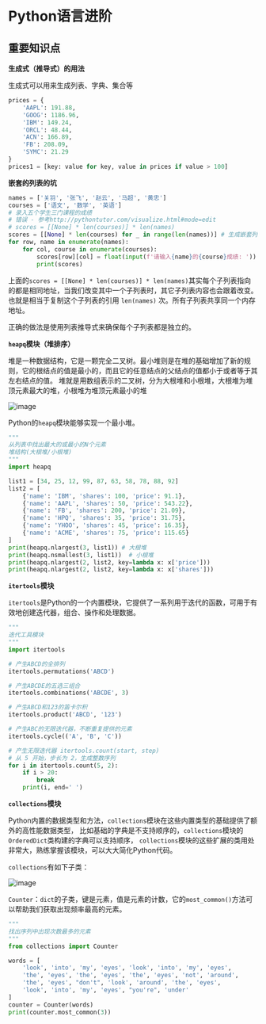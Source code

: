 # Python语言进阶

## 重要知识点

**生成式（推导式）的用法**

生成式可以用来生成列表、字典、集合等
```python
prices = {
    'AAPL': 191.88,
    'GOOG': 1186.96,
    'IBM': 149.24,
    'ORCL': 48.44,
    'ACN': 166.89,
    'FB': 208.09,
    'SYMC': 21.29
}
prices1 = [key: value for key, value in prices if value > 100]
```

**嵌套的列表的坑**

```python
names = ['关羽', '张飞', '赵云', '马超', '黄忠']
courses = ['语文', '数学', '英语']
# 录入五个学生三门课程的成绩
# 错误 - 参考http://pythontutor.com/visualize.html#mode=edit
# scores = [[None] * len(courses)] * len(names)
scores = [[None] * len(courses) for _ in range(len(names))] # 生成嵌套列表，其中[None] * len(courses)是对[None]列表内容重复k次
for row, name in enumerate(names):
    for col, course in enumerate(courses):
        scores[row][col] = float(input(f'请输入{name}的{course}成绩: '))
        print(scores)
```
上面的`scores = [[None] * len(courses)] * len(names)`其实每个子列表指向的都是相同地址，当我们改变其中一个子列表时，其它子列表内容也会跟着改变。
也就是相当于复制这个子列表的引用 `len(names)` 次。所有子列表共享同一个内存地址。

正确的做法是使用列表推导式来确保每个子列表都是独立的。

**`heapq`模块（堆排序）** 

堆是一种数据结构，它是一颗完全二叉树。最小堆则是在堆的基础增加了新的规则，它的根结点的值是最小的，而且它的任意结点的父结点的值都小于或者等于其左右结点的值。
堆就是用数组表示的二叉树，分为大根堆和小根堆，大根堆为堆顶元素最大的堆，小根堆为堆顶元素最小的堆


![image](https://github.com/user-attachments/assets/4810f7ea-d96a-440e-b439-62eeda5a0030)

Python的`heapq`模块能够实现一个最小堆。

```python
"""
从列表中找出最大的或最小的N个元素
堆结构(大根堆/小根堆)
"""
import heapq

list1 = [34, 25, 12, 99, 87, 63, 58, 78, 88, 92]
list2 = [
    {'name': 'IBM', 'shares': 100, 'price': 91.1},
    {'name': 'AAPL', 'shares': 50, 'price': 543.22},
    {'name': 'FB', 'shares': 200, 'price': 21.09},
    {'name': 'HPQ', 'shares': 35, 'price': 31.75},
    {'name': 'YHOO', 'shares': 45, 'price': 16.35},
    {'name': 'ACME', 'shares': 75, 'price': 115.65}
]
print(heapq.nlargest(3, list1)) # 大根堆
print(heapq.nsmallest(3, list1))  # 小根堆
print(heapq.nlargest(2, list2, key=lambda x: x['price']))
print(heapq.nlargest(2, list2, key=lambda x: x['shares']))
```

**`itertools`模块**

`itertools`是Python的一个内置模块，它提供了一系列用于迭代的函数，可用于有效地创建迭代器，组合、操作和处理数据。

```python
"""
迭代工具模块
"""
import itertools

# 产生ABCD的全排列
itertools.permutations('ABCD')

# 产生ABCDE的五选三组合
itertools.combinations('ABCDE', 3)

# 产生ABCD和123的笛卡尔积
itertools.product('ABCD', '123')

# 产生ABC的无限迭代器，不断重复提供的元素
itertools.cycle(('A', 'B', 'C'))

# 产生无限迭代器 itertools.count(start, step)
# 从 5 开始，步长为 2，生成整数序列
for i in itertools.count(5, 2):
    if i > 20:
        break
    print(i, end=' ')
```

**`collections`模块**

Python内置的数据类型和方法，`collections`模块在这些内置类型的基础提供了额外的高性能数据类型，
比如基础的字典是不支持顺序的，`collections`模块的`OrderedDict`类构建的字典可以支持顺序，
`collections`模块的这些扩展的类用处非常大，熟练掌握该模块，可以大大简化Python代码。

`collections`有如下子类：

![image](https://github.com/user-attachments/assets/22fb5081-d0d5-41fe-819f-f72abaf5ae78)

`Counter`：`dict`的子类，键是元素，值是元素的计数，它的`most_common()`方法可以帮助我们获取出现频率最高的元素。

```python
"""
找出序列中出现次数最多的元素
"""
from collections import Counter

words = [
    'look', 'into', 'my', 'eyes', 'look', 'into', 'my', 'eyes',
    'the', 'eyes', 'the', 'eyes', 'the', 'eyes', 'not', 'around',
    'the', 'eyes', "don't", 'look', 'around', 'the', 'eyes',
    'look', 'into', 'my', 'eyes', "you're", 'under'
]
counter = Counter(words)
print(counter.most_common(3))
```






